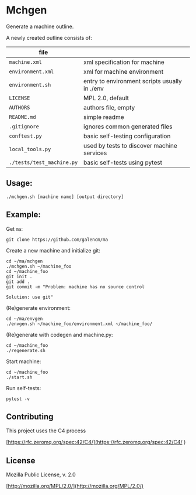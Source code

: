 # Mchgen

Generate a machine outline. 

A newly created outline consists of:

| file              |                   |
|-------------------|-------------------|
|`machine.xml`      |    xml specification for machine |            
|`environment.xml`  |    xml for machine environment   | 
|`environment.sh`   |    entry to environment scripts usually in ./env |
|`LICENSE`          |    MPL 2.0, default |
|`AUTHORS`          |    authors file, empty |
|`README.md`        |    simple readme |
|`.gitignore`       |    ignores common generated files |
|`conftest.py`      |    basic self-testing configuration |
|`local_tools.py`   |    used by tests to discover machine services |
|`./tests/test_machine.py` |   basic self-tests using pytest |


## Usage:  

`./mchgen.sh [machine name] [output directory]`

## Example:

Get `ma`:
```
git clone https://github.com/galencm/ma
```

Create a new machine and initialize git:
```
cd ~/ma/mchgen
./mchgen.sh ~/machine_foo
cd ~/machine_foo
git init .
git add .
git commit -m "Problem: machine has no source control

Solution: use git"
```

(Re)generate environment:
```
cd ~/ma/envgen
./envgen.sh ~/machine_foo/environment.xml ~/machine_foo/
```

(Re)generate with codegen and machine.py:
```
cd ~/machine_foo
./regenerate.sh
```

Start machine:
```
cd ~/machine_foo
./start.sh
```

Run self-tests:
```
pytest -v
```

## Contributing
This project uses the C4 process 

[https://rfc.zeromq.org/spec:42/C4/](https://rfc.zeromq.org/spec:42/C4/
)

## License
Mozilla Public License, v. 2.0

[http://mozilla.org/MPL/2.0/](http://mozilla.org/MPL/2.0/)
